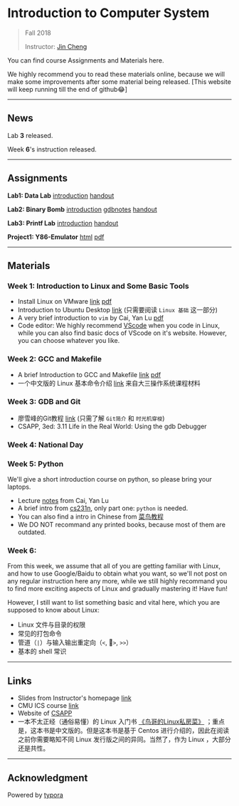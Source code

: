 # Introduction to Computer System

> Fall 2018
>
> Instructor: [Jin Cheng](http://homepage.fudan.edu.cn/chengjin/)

You can find course Assignments and Materials here.

We highly recommend you to read these materials online, because we will make some improvements after some material being released. [This website will keep running till the end of github😂]

---

## News

Lab **3** released.

Week **6**'s instruction released.

---

## Assignments

**Lab1: Data Lab** [introduction](./labs/datalab.pdf) [handout](./labs/datalab-handout.tar)

**Lab2: Binary Bomb** [introduction](./labs/Lab2.pdf) [gdbnotes](./labs/gdbnotes-ia32.pdf) [handout](./labs/bomb.tar) 

**Lab3: Printf Lab** [introduction](./labs/lab3.pdf) [handout](./labs/printf.tar) 

**Project1: Y86-Emulator** [html](./labs/ICS(Fall2018)Project.html) [pdf](./labs/ICS(Fall2018)Project.pdf)

---

##  Materials

### Week 1: Introduction to Linux and Some Basic Tools

- Install Linux on VMware [link](https://ics-fudan.github.io/week1/virtual-machine.html) [pdf](https://ics-fudan.github.io/week1/virtual-machine.pdf)
- Introduction to Ubuntu Desktop [link](http://wiki.ubuntu.org.cn/Ubuntu桌面入门指南#Linux_.E5.9F.BA.E7.A1.80) (只需要阅读 `Linux 基础` 这一部分) 
- A very brief introduction to `vim` by Cai, Yan Lu [pdf](https://ics-fudan.github.io/week1/vim简单讲解.pdf)
- Code editor: We highly recommend [VScode](https://code.visualstudio.com) when you code in Linux, while you can also find basic docs of VScode on it's website. However, you can choose whatever you like.

### Week 2: GCC and Makefile

- A brief Introduction to GCC and Makefile [link](./week2/gcc_and_makefile.html) [pdf](./week2/gcc_and_makefile.pdf) 
- 一个中文版的 Linux 基本命令介绍 [link](https://objectkuan.gitbooks.io/ucore-docs/lab0/lab0_2_2_3_install.html)   来自大三操作系统课程材料

### Week 3: GDB and Git

- 廖雪峰的Git教程 [link](https://www.liaoxuefeng.com/wiki/0013739516305929606dd18361248578c67b8067c8c017b000) (只需了解 `Git简介` 和 `时光机穿梭`)
- CSAPP, 3ed: 3.11 Life in the Real World: Using the gdb Debugger

### Week 4: National Day

### Week 5: Python

We'll give a short introduction course on python, so please bring your laptops.

- Lecture [notes](./week5/python.html) from Cai, Yan Lu
- A brief intro from [cs231n](http://cs231n.github.io/python-numpy-tutorial/#python), only part one: `python` is needed.
- You can also find a intro in Chinese from [菜鸟教程](http://www.runoob.com/python3/python3-tutorial.html)
- We DO NOT recommand any printed books, because most of them are outdated.

### Week 6: 

From this week, we assume that all of you are getting familiar with Linux, and how to use Google/Baidu to obtain what you want, so we'll not post on any regular instruction here any more, while we still highly recommand you to find more exciting aspects of Linux and gradually mastering it! Have fun!

However, I still want to list something basic and vital here, which you are supposed to know about Linux:

- Linux 文件与目录的权限
- 常见的打包命令
- 管道（`|`）与输入输出重定向（`<`, `>`, `>>`）
- 基本的 shell 常识

---

## Links

- Slides from Instructor's homepage [link](http://homepage.fudan.edu.cn/chengjin/courses/)
- CMU ICS course [link](http://www.cs.cmu.edu/~213/)
- Website of [CSAPP](http://www.csapp.cs.cmu.edu)
- 一本不太正经（通俗易懂）的 Linux 入门书 [《鸟哥的Linux私房菜》](http://cn.linux.vbird.org) ；重点是，这本书是中文版的。但是这本书是基于 Centos 进行介绍的，因此在阅读之前你需要略知不同 Linux 发行版之间的异同。当然了，作为 Linux ，大部分还是共性。

---

## Acknowledgment

Powered by [typora](https://typora.io)

